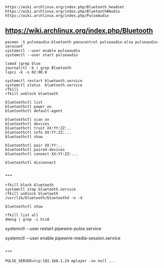
    https://wiki.archlinux.org/index.php/Bluetooth_headset
    https://wiki.archlinux.org/index.php/Bluetooth#Audio
    https://wiki.archlinux.org/index.php/PulseAudio

## https://wiki.archlinux.org/index.php/Bluetooth

    pacman -S pulseaudio-bluetooth pavucontrol pulseaudio-alsa pulseaudio-zeroconf
    systemctl --user enable pulseaudio
    systemctl --user start pulseaudio

    lsmod |grep blue
    journalctl -b | grep Bluetooth
    lspci -k -s 02:00.0

	systemctl restart bluetooth.service
    systemctl status  bluetooth.service
    rfkill
    rfkill unblock bluetooth

    bluetoothctl list
    bluetoothctl power on
    bluetoothctl default-agent

    bluetoothctl scan on
    bluetoothctl devices
    bluetoothctl trust XX:YY:ZZ:..
    bluetoothctl info XX:YY:ZZ:...
    bluetoothctl show

    bluetoothctl pair XX:YY:..
    bluetoothctl paired-devices
    bluetoothctl connect XX:YY:ZZ:...

    bluetoothctl disconnect

### ---

    rfkill block bluetooth
    systemctl stop bluetooth.service
    rfkill unblock bluetooth
    /usr/lib/bluetooth/bluetoothd -n -d

    bluetoothctl show

    rfkill list all
    dmesg | grep -i hci0

systemctl --user restart pipewire-pulse.service

systemctl --user enable pipewire-media-session.service

### ---

    PULSE_SERVER=tcp:192.168.1.24 mplayer -vo null ...
